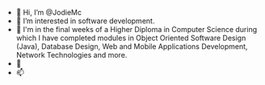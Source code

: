 - 👋 Hi, I’m @JodieMc
- 👀 I’m interested in software development.
- 🌱 I'm in the final weeks of a Higher Diploma in Computer Science during which I have completed modules in Object Oriented Software Design (Java), Database Design, Web and Mobile Applications Development, Network Technologies and more.
- 💞️ 
- 📫 

<!---
JodieMc/JodieMc is a ✨ special ✨ repository because its `README.md` (this file) appears on your GitHub profile.
You can click the Preview link to take a look at your changes.
--->
